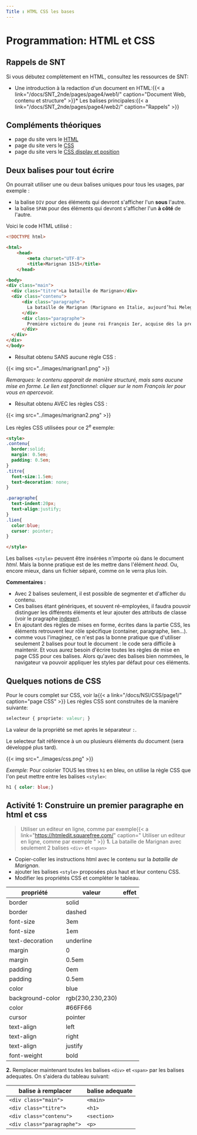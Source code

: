```yaml
---
Title : HTML CSS les bases
---
```




# Programmation: HTML et CSS
## Rappels de SNT
Si vous débutez complètement en HTML, consultez les ressources de SNT:

* Une introduction à la redaction d'un document en HTML:{{< a link="/docs/SNT_2nde/pages/page4/web1/" caption="Document Web, contenu et structure" >}}* Les balises principales:{{< a link="/docs/SNT_2nde/pages/page4/web2/" caption="Rappels" >}}
## Compléments théoriques
* page du site vers le [HTML](/docs/NSI/HTML/page3/)
* page du site vers le [CSS](/docs/NSI/CSS/page1/)
* page du site vers le [CSS display et position](/docs/NSI/CSS/page2/)

## Deux balises pour tout écrire
On pourrait utiliser une ou deux balises uniques pour tous les usages, par exemple :

* la balise `DIV` pour des éléments qui devront s'afficher l'un **sous** l'autre.
* la balise `SPAN` pour des éléments qui devront s'afficher l'un **à côté** de l'autre.

Voici le code HTML utilisé : 

```html
<!DOCTYPE html>

<html>
    <head>
        <meta charset="UTF-8">
        <title>Marignan 1515</title>
    </head>

<body>
<div class="main">
  <div class="titre">La bataille de Marignan</div>
  <div class="contenu">
      <div class="paragraphe">
        La bataille de Marignan (Marignano en Italie, aujourd’hui Melegnano, ville à 16 km au sud-est de Milan) eut lieu les 13 et 14 septembre 1515 et opposa le roi de France <span class="lien" onclick="window.location.href = 'https://fr.wikipedia.org/wiki/François_Ier_(roi_de_France)'">François Ier</span> et ses alliés vénitiens aux mercenaires suisses qui défendaient le duché de Milan.
      </div>
      <div class="paragraphe">
        Première victoire du jeune roi François Ier, acquise dès la première année de son règne, elle fit environ 16 000 morts en seize heures de combat.
      </div>
  </div>
</div>
</body>
```


* Résultat obtenu SANS aucune règle CSS : 

{{< img src="../images/marignan1.png" >}}

*Remarques: le contenu apparait de manière structuré, mais sans aucune mise en forme. Le lien est fonctionnel: cliquer sur le nom François Ier pour vous en apercevoir.*

* Résultat obtenu AVEC les règles CSS : 

{{< img src="../images/marignan2.png" >}}


Les règles CSS utilisées pour ce 2<sup>e</sup> exemple:

```html
<style>
.contenu{
  border:solid;
  margin: 0.5em;
  padding: 0.5em;
}
.titre{
  font-size:1.5em;
  text-decoration: none;
}

.paragraphe{
  text-indent:20px;
  text-align:justify;
}
.lien{
  color:blue;
  cursor: pointer;
}

</style>
```

Les balises `<style>` peuvent être insérées n'importe où dans le document *html*. Mais la bonne pratique est de les mettre dans l'élément *head*. Ou, encore mieux, dans un fichier séparé, comme on le verra plus loin.

**Commentaires :**

* Avec 2 balises seulement, il est possible de segmenter et d'afficher du contenu.
* Ces balises étant génériques, et souvent ré-employées, il faudra pouvoir distinguer les différents éléments et leur ajouter des attributs de classe (voir le pragraphe [indexer](#indexer-les-parties-du-document)).
* En ajoutant des règles de mises en forme, écrites dans la partie CSS, les éléments retrouvent leur rôle spécifique (container, paragraphe, lien...).
* comme vous l'imaginez, ce n'est pas la bonne pratique que d'utiliser seulement 2 balises pour tout le document : le code sera difficile à maintenir. Et vous aurez besoin d'écrire toutes les règles de mise en page CSS pour ces balises. Alors qu'avec des balises bien nommées, le navigateur va pouvoir appliquer les styles par défaut pour ces éléments.

## Quelques notions de CSS
Pour le cours complet sur CSS, voir la{{< a link="/docs/NSI/CSS/page1/" caption="page CSS" >}}
Les règles CSS sont construites de la manière suivante:

```css
selecteur { propriete: valeur; }
``` 

La valeur de la propriété se met après le séparateur `:`.

Le selecteur fait référence à un ou plusieurs éléments du document (sera développé plus tard).

{{< img src="../images/css.png" >}}

*Exemple:* Pour colorier TOUS les titres `h1` en bleu, on utilise la règle CSS que l'on peut mettre entre les balises `<style>`:

```css 
h1 { color: blue;}
``` 

## Activité 1: Construire un premier paragraphe en html et css
> Utiliser un editeur en ligne, comme par exemple{{< a link="https://htmledit.squarefree.com/" caption=" Utiliser un editeur en ligne, comme par exemple " >}}
**1.** La bataille de Marignan avec seulement 2 balises `<div>` et `<span>`

* Copier-coller les instructions html avec le contenu sur la *bataille de Marignan*.
* ajouter les balises `<style>` proposées plus haut et leur contenu CSS.
* Modifier les propriétés CSS et compléter le tableau.

| propriété | valeur | effet |
|--- |--- |--- |
| border | solid |  |
| border | dashed |  |
| font-size | 3em |  |
| font-size | 1em |  |
| text-decoration | underline |  |
| margin | 0 |  |
| margin | 0.5em |  |
| padding | 0em |  |
| padding | 0.5em |  |
| color | blue |  |
| background-color | rgb(230,230,230) |  |
| color | #66FF66  |  |
| cursor | pointer |  |
| text-align | left |  |
| text-align | right |  |
| text-align | justify |  |
| font-weight |  bold |  |

**2.** Remplacer maintenant toutes les balises `<div>` et `<span>` par les balises adequates. On s'aidera du tableau suivant:

| balise à remplacer | balise adequate |
|--- |--- |
| `<div class="main">` | `<main>`|
| `<div class="titre">` | `<h1>` |
| `<div class="contenu">` | `<section>` |
| `<div class="paragraphe">` | `<p>` |
